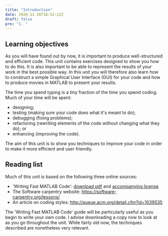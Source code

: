 ```yaml
---
title: "Introduction"
date: 2020-11-26T16:52:22Z
draft: false
pre: "1. "
---
```



## Learning objectives

As you will have found out by now, it is important to produce well-structured and efficient code.
This unit contains exercises designed to show you how to do this.
It is also important to be able to represent the results of your work in the best possible way.
In this unit you will therefore also learn how to construct a simple Graphical User Interface (GUI) for your code and how to produce movies in MATLAB to present your results.

The time you spend typing is a tiny fraction of the time you spend coding.
Much of your time will be spent:

- designing;
- testing (making sure your code does what it's meant to do);
- debugging (fixing problems);
- refactoring (rewriting elements of the code without changing what they do); or
- enhancing (improving the code).

The aim of this unit is to show you techniques to improve your code in order to make it more efficient and user friendly.


## Reading list

Much of this unit is based on the following three online sources:

- 'Writing Fast MATLAB Code': [download pdf](/ScientificComputingInMatlab/docs/unit_06/writing_fast_matlab_code_getreuer/matopt.pdf) and [accompanying license](/ScientificComputingInMatlab/docs/unit_06/writing_fast_matlab_code_getreuer/license.txt)
- The Software carpentry website: https://software-carpentry.org/lessons/
- An article on coding styles: http://queue.acm.org/detail.cfm?id=1039535

The 'Writing Fast MATLAB Code' guide will be particularly useful as you begin to write your own code.
I advise downloading a copy now to look at as you go throughout the unit.
While fairly old now, the techniques described are nonetheless very relevant.
